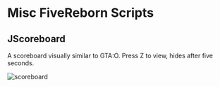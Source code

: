# Misc FiveReborn Scripts


## JScoreboard
A scoreboard visually similar to GTA:O. Press Z to view, hides after five seconds.

![scoreboard](https://i.imgur.com/F8ujGV7.jpg)

